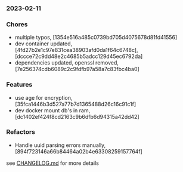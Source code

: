 ### 2023-02-11

### Chores
+ multiple typos, [1354e516a485c0739bd705d4075678d81fd41556]
+ dev container updated, [4fd27b2e1c97e831cea38903afd0da1f64c6748c], [dccce72c9dd48e2c4685b5adcc129d45ec6792da]
+ dependencies updated, openssl removed, [7e256374cdb6089c2c9fdfb97a58a7c83fbc4ba0]

### Features
+ use age for encryption, [35fca1446b3d527a77b7d1365488d26c16c91c1f]
+ dev docker mount db's in ram, [dc1402ef424f8cd2163c9b6dfb6d94315a42dd42]

### Refactors
+ Handle uuid parsing errors manually, [894f723146a66b84464a02b4e63308259157764f]

see <a href='https://github.com/mrjackwills/mealpedant_api/blob/main/CHANGELOG.md'>CHANGELOG.md</a> for more details
